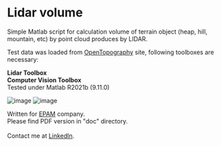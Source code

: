# Lidar volume
 Simple Matlab script for calculation volume of terrain object (heap, hill, mountain, etc) by point cloud produces by LIDAR.

 Test data was loaded from [OpenTopography](https://opentopography.org/) site, following toolboxes are necessary:
 
**Lidar Toolbox**  
**Computer Vision Toolbox**  
Tested under Matlab R2021b (9.11.0)

![image](https://user-images.githubusercontent.com/6688301/145545595-1f822c89-c63f-4410-8cda-b5c2c2ea738d.png)
![image](https://user-images.githubusercontent.com/6688301/145545667-4c8ae9a1-f34b-48c2-a94c-5586970312f2.png)

Written for [EPAM](https://www.epam.com/) company.<br>
Please find PDF version in "doc" directory.<br><br>
Contact me at [LinkedIn](https://www.linkedin.com/in/sergey-yanenko-57b21a96/).
